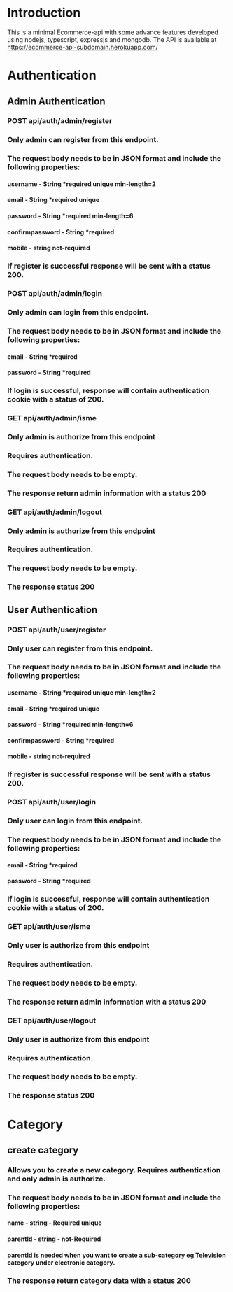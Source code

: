 # Introduction

This is a minimal Ecommerce-api with some advance features developed using nodejs, typescript, expressjs and mongodb.
The API is available at https://ecommerce-api-subdomain.herokuapp.com/

# Authentication

## Admin Authentication

### POST api/auth/admin/register

### Only admin can register from this endpoint.

### The request body needs to be in JSON format and include the following properties:

#### username - String \*required unique min-length=2

#### email - String \*required unique

#### password - String \*required min-length=6

#### confirmpassword - String \*required

#### mobile - string not-required

### If register is successful response will be sent with a status 200.

### POST api/auth/admin/login

### Only admin can login from this endpoint.

### The request body needs to be in JSON format and include the following properties:

#### email - String \*required

#### password - String \*required

### If login is successful, response will contain authentication cookie with a status of 200.

### GET api/auth/admin/isme

### Only admin is authorize from this endpoint

### Requires authentication.

### The request body needs to be empty.

### The response return admin information with a status 200

### GET api/auth/admin/logout

### Only admin is authorize from this endpoint

### Requires authentication.

### The request body needs to be empty.

### The response status 200

## User Authentication

### POST api/auth/user/register

### Only user can register from this endpoint.

### The request body needs to be in JSON format and include the following properties:

#### username - String \*required unique min-length=2

#### email - String \*required unique

#### password - String \*required min-length=6

#### confirmpassword - String \*required

#### mobile - string not-required

### If register is successful response will be sent with a status 200.

### POST api/auth/user/login

### Only user can login from this endpoint.

### The request body needs to be in JSON format and include the following properties:

#### email - String \*required

#### password - String \*required

### If login is successful, response will contain authentication cookie with a status of 200.

### GET api/auth/user/isme

### Only user is authorize from this endpoint

### Requires authentication.

### The request body needs to be empty.

### The response return admin information with a status 200

### GET api/auth/user/logout

### Only user is authorize from this endpoint

### Requires authentication.

### The request body needs to be empty.

### The response status 200

# Category

## create category

### Allows you to create a new category. Requires authentication and only admin is authorize.

### The request body needs to be in JSON format and include the following properties:

#### name - string - Required unique

#### parentId - string - not-Required

#### parentId is needed when you want to create a sub-category eg Television category under electronic category.

### The response return category data with a status 200
